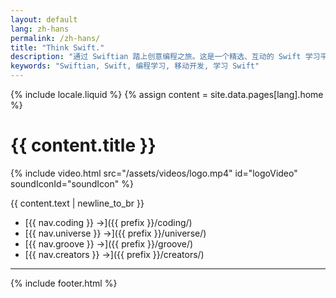 ```yaml
---
layout: default
lang: zh-hans
permalink: /zh-hans/
title: "Think Swift."
description: "通过 Swiftian 踏上创意编程之旅。这是一个精选、互动的 Swift 学习平台，帮助你打破边界，创造新可能。"
keywords: "Swiftian, Swift, 编程学习, 移动开发, 学习 Swift"
---
```


{% include locale.liquid %}
{% assign content = site.data.pages[lang].home %}

# {{ content.title }}

{% include video.html src="/assets/videos/logo.mp4" id="logoVideo" soundIconId="soundIcon" %}

{{ content.text | newline_to_br }}

- [{{ nav.coding }} →]({{ prefix }}/coding/)
- [{{ nav.universe }} →]({{ prefix }}/universe/)
- [{{ nav.groove }} →]({{ prefix }}/groove/)
- [{{ nav.creators }} →]({{ prefix }}/creators/)

---
{% include footer.html %}